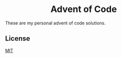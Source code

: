<h1 align="center">
  <br>
  Advent of Code
  <br>
</h1>

These are my personal advent of code solutions.

## License

[MIT](./LICENSE)

